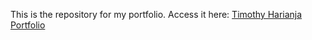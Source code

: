 This is the repository for my portfolio. Access it here: <a href="http://timothy-harianja.github.io/">Timothy Harianja Portfolio</a>
